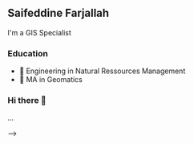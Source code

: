 ## Saifeddine Farjallah
I'm a  GIS Specialist 

### Education
- 👯  Engineering in Natural Ressources Management 
- 👯  MA in Geomatics 


### Hi there 👋
...
<!--
**gissaifeddine/gissaifeddine** is a ✨ _special_ ✨ repository because its `README.md` (this file) appears on your GitHub profile.

Here are some ideas to get you started:

- 🔭 I’m currently working on ...
- 🌱 I’m currently learning ...
- 👯 I’m looking to collaborate on ...
- 🤔 I’m looking for help with ...
- 💬 Ask me about ...
- 📫 How to reach me: ...
- 😄 Pronouns: ...
<!-- - ⚡ Fun fact: ... -->
-->
